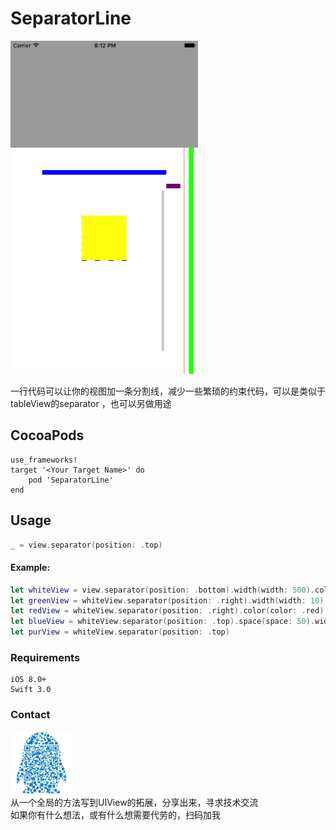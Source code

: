 

# SeparatorLine
<img src="https://github.com/coder-zyp/SeparatorLine/raw/master/demo/SimulatorScreenShot.png" width = "300" height = "533" alt="图片名称" align=center/>     

一行代码可以让你的视图加一条分割线，减少一些繁琐的约束代码，可以是类似于tableView的separator ，也可以另做用途


## CocoaPods


```
use_frameworks!
target '<Your Target Name>' do
    pod 'SeparatorLine'
end
```

## Usage
```swift
_ = view.separator(position: .top)
```
#### Example:
```swift
let whiteView = view.separator(position: .bottom).width(width: 500).color(color: .white)
let greenView = whiteView.separator(position: .right).width(width: 10).color(color: .green).space(space: 10)
let redView = whiteView.separator(position: .right).color(color: .red).spaceToView(view: greenView, space: 10)
let blueView = whiteView.separator(position: .top).space(space: 50).width(width: 10).color(color: .blue).inset(inset: 70)
let purView = whiteView.separator(position: .top)
```

### Requirements
```
iOS 8.0+ 
Swift 3.0 
```

### Contact
<body>

<img src="https://github.com/coder-zyp/SeparatorLine/raw/master/demo/二维码.JPG" width = "100" height = "100" alt="图片名称" align=center/><br>从一个全局的方法写到UIView的拓展，分享出来，寻求技术交流<br>如果你有什么想法，或有什么想需要代劳的，扫码加我
</body>



